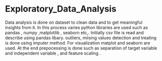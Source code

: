 # Exploratory_Data_Analysis
Data analysis is done on dataset to clean data and to get meaningful insights from it.
In this process varies python libraries are used such as pandas , numpy ,matplotlib , seaborn etc,.
Initially csv file is read and describe using pandas libary. outliers, miising values detection and treating is done using imputer method.
For visualization matplot and seaborn are used.
At the end prepocessing is done such as separation of target variable and independent variable , and feature scaling . 
